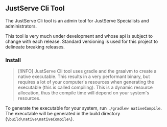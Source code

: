 ## JustServe Cli Tool

The JustServe Cli tool is an admin tool for JustServe Specialists and administrators.  

This tool is very much under development and whose api is subject to change with each release. Standard versioning is used for this project to delineate breaking releases. 

### Install

> [!INFO]
> JustServe Cli tool uses gradle and the graalvm to create a native executable. This results in a very performant binary, but requires a lot of your computer's resources when generating the executable (this is called compiling). This is a dynamic resource allocation, thus the compile time will depend on your system's resources. 

To generate the executable for your system, run `./gradlew nativeCompile`. The executable will be generated in the build directory (`\build\native\nativeCompile\`).